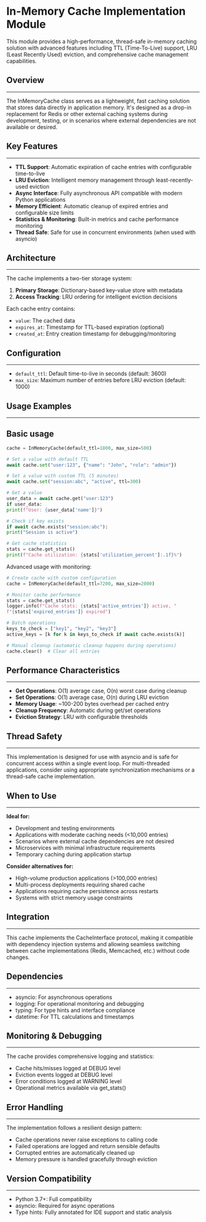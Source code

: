 # In-Memory Cache Implementation Module

This module provides a high-performance, thread-safe in-memory caching solution with
advanced features including TTL (Time-To-Live) support, LRU (Least Recently Used)
eviction, and comprehensive cache management capabilities.

## Overview

---------
The InMemoryCache class serves as a lightweight, fast caching solution that stores
data directly in application memory. It's designed as a drop-in replacement for
Redis or other external caching systems during development, testing, or in scenarios
where external dependencies are not available or desired.

## Key Features

-------------
- **TTL Support**: Automatic expiration of cache entries with configurable time-to-live
- **LRU Eviction**: Intelligent memory management through least-recently-used eviction
- **Async Interface**: Fully asynchronous API compatible with modern Python applications
- **Memory Efficient**: Automatic cleanup of expired entries and configurable size limits
- **Statistics & Monitoring**: Built-in metrics and cache performance monitoring
- **Thread Safe**: Safe for use in concurrent environments (when used with asyncio)

## Architecture

-------------
The cache implements a two-tier storage system:
1. **Primary Storage**: Dictionary-based key-value store with metadata
2. **Access Tracking**: LRU ordering for intelligent eviction decisions

Each cache entry contains:
- `value`: The cached data
- `expires_at`: Timestamp for TTL-based expiration (optional)
- `created_at`: Entry creation timestamp for debugging/monitoring

## Configuration

--------------
- `default_ttl`: Default time-to-live in seconds (default: 3600)
- `max_size`: Maximum number of entries before LRU eviction (default: 1000)

## Usage Examples

---------------

## Basic usage

```python
cache = InMemoryCache(default_ttl=1800, max_size=500)

# Set a value with default TTL
await cache.set("user:123", {"name": "John", "role": "admin"})

# Set a value with custom TTL (5 minutes)
await cache.set("session:abc", "active", ttl=300)

# Get a value
user_data = await cache.get("user:123")
if user_data:
print(f"User: {user_data['name']}")

# Check if key exists
if await cache.exists("session:abc"):
print("Session is active")

# Get cache statistics
stats = cache.get_stats()
print(f"Cache utilization: {stats['utilization_percent']:.1f}%")
```

Advanced usage with monitoring:
```python
# Create cache with custom configuration
cache = InMemoryCache(default_ttl=7200, max_size=2000)

# Monitor cache performance
stats = cache.get_stats()
logger.info(f"Cache stats: {stats['active_entries']} active, "
f"{stats['expired_entries']} expired")

# Batch operations
keys_to_check = ["key1", "key2", "key3"]
active_keys = [k for k in keys_to_check if await cache.exists(k)]

# Manual cleanup (automatic cleanup happens during operations)
cache.clear()  # Clear all entries
```

## Performance Characteristics

----------------------------
- **Get Operations**: O(1) average case, O(n) worst case during cleanup
- **Set Operations**: O(1) average case, O(n) during LRU eviction
- **Memory Usage**: ~100-200 bytes overhead per cached entry
- **Cleanup Frequency**: Automatic during get/set operations
- **Eviction Strategy**: LRU with configurable thresholds

## Thread Safety

---------------
This implementation is designed for use with asyncio and is safe for concurrent
access within a single event loop. For multi-threaded applications, consider
using appropriate synchronization mechanisms or a thread-safe cache implementation.

## When to Use

------------
**Ideal for:**
- Development and testing environments
- Applications with moderate caching needs (<10,000 entries)
- Scenarios where external cache dependencies are not desired
- Microservices with minimal infrastructure requirements
- Temporary caching during application startup

**Consider alternatives for:**
- High-volume production applications (>100,000 entries)
- Multi-process deployments requiring shared cache
- Applications requiring cache persistence across restarts
- Systems with strict memory usage constraints

## Integration

------------
This cache implements the CacheInterface protocol, making it compatible with
dependency injection systems and allowing seamless switching between cache
implementations (Redis, Memcached, etc.) without code changes.

## Dependencies

-------------
- asyncio: For asynchronous operations
- logging: For operational monitoring and debugging
- typing: For type hints and interface compliance
- datetime: For TTL calculations and timestamps

## Monitoring & Debugging

-----------------------
The cache provides comprehensive logging and statistics:
- Cache hits/misses logged at DEBUG level
- Eviction events logged at DEBUG level
- Error conditions logged at WARNING level
- Operational metrics available via get_stats()

## Error Handling

---------------
The implementation follows a resilient design pattern:
- Cache operations never raise exceptions to calling code
- Failed operations are logged and return sensible defaults
- Corrupted entries are automatically cleaned up
- Memory pressure is handled gracefully through eviction

## Version Compatibility

----------------------
- Python 3.7+: Full compatibility
- asyncio: Required for async operations
- Type hints: Fully annotated for IDE support and static analysis
